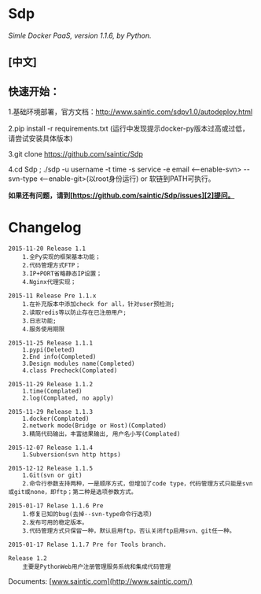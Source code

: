 # Sdp
*Simle Docker PaaS, version 1.1.6, by Python.*

**[中文]**
--------

**快速开始：**
---------
1.基础环境部署，官方文档：http://www.saintic.com/sdpv1.0/autodeploy.html

2.pip install -r requirements.txt (运行中发现提示docker-py版本过高或过低，请尝试安装具体版本)

3.git clone https://github.com/saintic/Sdp

4.cd Sdp ; ./sdp -u username -t time -s service -e email <--enable-svn> --svn-type <--enable-git>(以root身份运行) or 软链到PATH可执行。

**如果还有问题，请到[https://github.com/saintic/Sdp/issues][2]提问。**

  [1]: http://www.saintic.com
  [2]: https://github.com/saintic/Sdp/issues

# Changelog

```
2015-11-20 Release 1.1
    1.全Py实现的框架基本功能；
    2.代码管理方式FTP；
    3.IP+PORT省略静态IP设置；
    4.Nginx代理实现；

2015-11 Release Pre 1.1.x
    1.在补充版本中添加check for all，针对user预检测;
    2.读取redis等以防止存在已注册用户;
    3.日志功能;
    4.服务使用期限

2015-11-25 Release 1.1.1
    1.pypi(Deleted)
    2.End info(Completed)
    3.Design modules name(Completed)
    4.class Precheck(Complated)

2015-11-29 Release 1.1.2
    1.time(Complated)
    2.log(Complated, no apply)

2015-11-29 Release 1.1.3
    1.docker(Complated)
    2.network mode(Bridge or Host)(Complated)
    3.精简代码输出，丰富结果输出, 用户名小写(Complated)

2015-12-07 Release 1.1.4
    1.Subversion(svn http https)

2015-12-12 Release 1.1.5
    1.Git(svn or git)
    2.命令行参数支持两种，一是顺序方式，但增加了code type，代码管理方式只能是svn或git或none，即ftp；第二种是选项参数方式。

2015-01-17 Relase 1.1.6 Pre
    1.修复已知的bug(去掉--svn-type命令行选项)
    2.发布可用的稳定版本。
    3.代码管理方式只保留一种，默认启用ftp，否认关闭ftp启用svn、git任一种。

2015-01-17 Relase 1.1.7 Pre for Tools branch.

Release 1.2
    主要是PythonWeb用户注册管理服务系统和集成代码管理
```

Documents: [www.saintic.com](http://www.saintic.com/)
